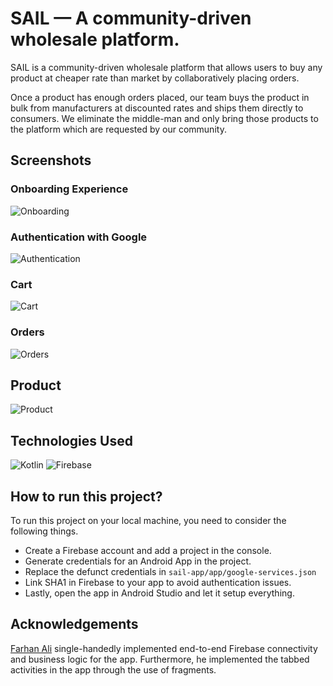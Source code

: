 # SAIL — A community-driven wholesale platform.
SAIL is a community-driven wholesale platform that allows users to buy any product at cheaper rate than market by collaboratively placing orders.

Once a product has enough orders placed, our team buys the product in bulk from manufacturers at discounted rates and ships them directly to consumers. We eliminate the middle-man and only bring those products to the platform which are requested by our community.

## Screenshots

### Onboarding Experience
![Onboarding](readme-assets/onboarding_1.png)

### Authentication with Google
![Authentication](readme-assets/authentication.png)

### Cart
![Cart](readme-assets/cart.png)

### Orders
![Orders](readme-assets/orders.png)

## Product
![Product](readme-assets/product.png)

## Technologies Used
 ![Kotlin](https://img.shields.io/badge/kotlin-%230095D5.svg?style=for-the-badge&logo=kotlin&logoColor=white) ![Firebase](https://img.shields.io/badge/firebase-%23039BE5.svg?style=for-the-badge&logo=firebase)

## How to run this project?
To run this project on your local machine, you need to consider the following things.

- Create a Firebase account and add a project in the console.
- Generate credentials for an Android App in the project.
- Replace the defunct credentials in ```sail-app/app/google-services.json```
- Link SHA1 in Firebase to your app to avoid authentication issues.
- Lastly, open the app in Android Studio and let it setup everything.

## Acknowledgements
[Farhan Ali](https://github.com/hifarhanali) single-handedly implemented end-to-end Firebase connectivity and business logic for the app. Furthermore, he implemented the tabbed activities in the app through the use of fragments.